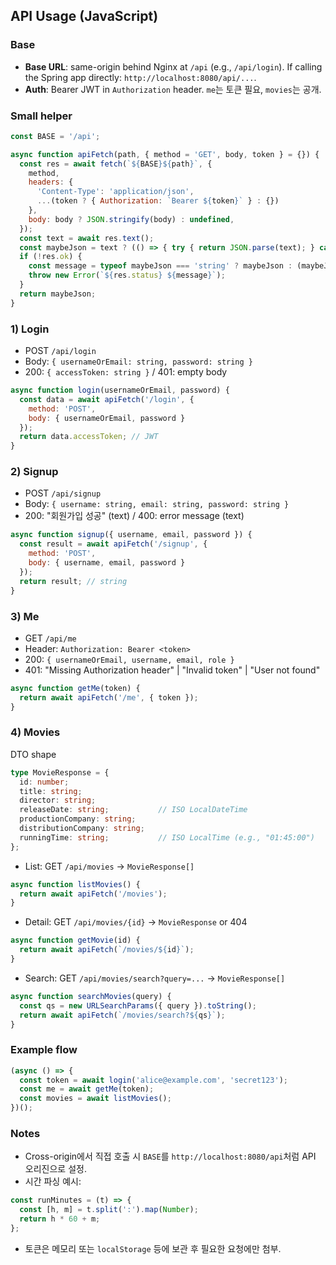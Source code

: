 ## API Usage (JavaScript)

### Base
- **Base URL**: same-origin behind Nginx at `/api` (e.g., `/api/login`). If calling the Spring app directly: `http://localhost:8080/api/...`.
- **Auth**: Bearer JWT in `Authorization` header. `me`는 토큰 필요, `movies`는 공개.

### Small helper
```javascript
const BASE = '/api';

async function apiFetch(path, { method = 'GET', body, token } = {}) {
  const res = await fetch(`${BASE}${path}`, {
    method,
    headers: {
      'Content-Type': 'application/json',
      ...(token ? { Authorization: `Bearer ${token}` } : {})
    },
    body: body ? JSON.stringify(body) : undefined,
  });
  const text = await res.text();
  const maybeJson = text ? (() => { try { return JSON.parse(text); } catch { return text; } })() : null;
  if (!res.ok) {
    const message = typeof maybeJson === 'string' ? maybeJson : (maybeJson?.message || res.statusText);
    throw new Error(`${res.status} ${message}`);
  }
  return maybeJson;
}
```

### 1) Login
- POST `/api/login`
- Body: `{ usernameOrEmail: string, password: string }`
- 200: `{ accessToken: string }` / 401: empty body

```javascript
async function login(usernameOrEmail, password) {
  const data = await apiFetch('/login', {
    method: 'POST',
    body: { usernameOrEmail, password }
  });
  return data.accessToken; // JWT
}
```

### 2) Signup
- POST `/api/signup`
- Body: `{ username: string, email: string, password: string }`
- 200: "회원가입 성공" (text) / 400: error message (text)

```javascript
async function signup({ username, email, password }) {
  const result = await apiFetch('/signup', {
    method: 'POST',
    body: { username, email, password }
  });
  return result; // string
}
```

### 3) Me
- GET `/api/me`
- Header: `Authorization: Bearer <token>`
- 200: `{ usernameOrEmail, username, email, role }`
- 401: "Missing Authorization header" | "Invalid token" | "User not found"

```javascript
async function getMe(token) {
  return await apiFetch('/me', { token });
}
```

### 4) Movies
DTO shape
```ts
type MovieResponse = {
  id: number;
  title: string;
  director: string;
  releaseDate: string;           // ISO LocalDateTime
  productionCompany: string;
  distributionCompany: string;
  runningTime: string;           // ISO LocalTime (e.g., "01:45:00")
};
```

- List: GET `/api/movies` → `MovieResponse[]`
```javascript
async function listMovies() {
  return await apiFetch('/movies');
}
```

- Detail: GET `/api/movies/{id}` → `MovieResponse` or 404
```javascript
async function getMovie(id) {
  return await apiFetch(`/movies/${id}`);
}
```

- Search: GET `/api/movies/search?query=...` → `MovieResponse[]`
```javascript
async function searchMovies(query) {
  const qs = new URLSearchParams({ query }).toString();
  return await apiFetch(`/movies/search?${qs}`);
}
```

### Example flow
```javascript
(async () => {
  const token = await login('alice@example.com', 'secret123');
  const me = await getMe(token);
  const movies = await listMovies();
})();
```

### Notes
- Cross-origin에서 직접 호출 시 `BASE`를 `http://localhost:8080/api`처럼 API 오리진으로 설정.
- 시간 파싱 예시:
```javascript
const runMinutes = (t) => {
  const [h, m] = t.split(':').map(Number);
  return h * 60 + m;
};
```
- 토큰은 메모리 또는 `localStorage` 등에 보관 후 필요한 요청에만 첨부.


